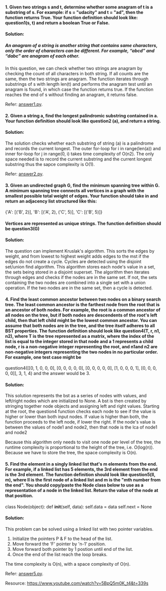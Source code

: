 #### 1.	Given two strings s and t, determine whether some anagram of t is a substring of s. For example: if s = "udacity" and t = "ad", then the function returns True. Your function definition should look like: question1(s, t) and return a boolean True or False.

#### Solution: 
##### *An anagram of a string is another string that contains same characters, only the order of characters can be different. For example, “abcd” and “dabc” are anagram of each other.*

In this question, we can check whether two strings are anagram by checking the count of all characters in both string. If all counts are the same, then the two strings are anagram. The function iterates through substrings of s with length len(t) and performs the anagram test until an anagram is found, in which case the function returns true. If the function reaches the end of s without finding an anagram, it returns false.

Refer: [answer1.py](https://github.com/dthinley/Interview-Questions_2/blob/master/interview1.py).

#### 2.	Given a string a, find the longest palindromic substring contained in a. Your function definition should look like question2 (a), and return a string.

#### Solution: 
The solution checks whether each substring of string (a) is a palindrome and records the current longest. The outer for-loop for i in range(len(a)) and inner for-loop for j in range(0, i) takes time complexity of O(n2). The only space needed is to record the current substring and the current longest substring thus the sapce complexity is O(1).

Refer: [answer2.py](https://github.com/dthinley/Interview-Questions_2/blob/master/interviews2.py).

#### 3.	Given an undirected graph G, find the minimum spanning tree within G. A minimum spanning tree connects all vertices in a graph with the smallest possible total weight of edges. Your function should take in and return an adjacency list structured like this:
{'A': [('B', 2)],
 'B': [('A', 2), ('C', 5)], 
 'C': [('B', 5)]}
#### Vertices are represented as unique strings. The function definition should be question3(G)

#### Solution:  
The question can implement Kruslak's algorithm. This sorts the edges by weight, and from lowest to highest weight adds edges to the mst if the edges do not create a cycle. Cycles are detected using the disjoint set/union find algorithm. This algorithm stores each node's value in a set, the sets being stored in a disjoint superset. The algorithm then iterates through edges and checks if the nodes are in the same set. If not, the sets containing the two nodes are combined into a single set with a union operation. If the two nodes are in the same set, then a cycle is detected.

#### 4.	Find the least common ancestor between two nodes on a binary search tree. The least common ancestor is the farthest node from the root that is an ancestor of both nodes. For example, the root is a common ancestor of all nodes on the tree, but if both nodes are descendents of the root's left child, then that left child might be the lowest common ancestor. You can assume that both nodes are in the tree, and the tree itself adheres to all BST properties. The function definition should look like question4(T, r, n1, n2), where T is the tree represented as a matrix, where the index of the list is equal to the integer stored in that node and a 1 represents a child node, r is a non-negative integer representing the root, and n1and n2 are non-negative integers representing the two nodes in no particular order. For example, one test case might be
question4([[0, 1, 0, 0, 0],
           [0, 0, 0, 0, 0],
           [0, 0, 0, 0, 0],
           [1, 0, 0, 0, 1],
           [0, 0, 0, 0, 0]],
          3,
          1,
          4)
and the answer would be 3.

#### Solution: 
This solution represents the bst as a series of nodes with values, and left/right nodes which are initialized to None. A bst is then created by stringing together node objects and assigning left and right values. Starting at the root, the question4 function checks each node to see if the value is higher or lower than both input nodes. If value is higher than both, the function proceeds to the left node, if lower the right. If the node's value is between the values of node1 and node2, then that node is the lca of node1 and node2

Because this algorithm only needs to visit one node per level of the tree, the runtime complexity is proportional to the height of the tree, i.e. O(log(n)). Because we have to store the tree, the space complexity is O(n).

#### 5.	Find the element in a singly linked list that's m elements from the end. For example, if a linked list has 5 elements, the 3rd element from the end is the 3rd element. The function definition should look like question5(ll, m), where ll is the first node of a linked list and m is the "mth number from the end". You should copy/paste the Node class below to use as a representation of a node in the linked list. Return the value of the node at that position.
class Node(object):
  def __init__(self, data):
    self.data = data
    self.next = None

#### Solution: 

This problem can be solved using a linked list with two pointer variables. 
1. Initialize the pointers P & F to the head of the list.
2. Move forward the 'F' pointer by 'n-1' position.
3. Move forward both pointer by 1 postion until end of the list.
4. Once the end of the list reach the loop breaks.

The time complexity is O(n), with a space complexity of O(n). 

Refer: [answer5.py](https://github.com/dthinley/Interview-Questions_2/blob/master/interview5.py).

Resource: https://www.youtube.com/watch?v=5BpQ5m0K_t4&t=339s


